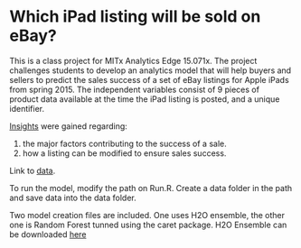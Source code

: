 # Which iPad listing will be sold on eBay?
This is a class project for MITx Analytics Edge 15.071x.  The project challenges students to develop an analytics model that will help buyers and sellers to predict the sales success of a set of eBay listings for Apple iPads from spring 2015.  The independent variables consist of 9 pieces of product data available at the time the iPad listing is posted, and a unique identifier. 

[Insights](https://github.com/kikimeow/Kaggle-eBay-iPad-Predictions/blob/master/Project%20Summary%20-%20eBay%20iPad%20Predictions.pdf) were gained regarding:
1. the major factors contributing to the success of a sale.
2. how a listing can be modified to ensure sales success.

Link to [data](https://inclass.kaggle.com/c/15-071x-the-analytics-edge-summer-2015).

To run the model, modify the path on Run.R.  Create a data folder in the path and save data into the data folder. 

Two model creation files are included.  One uses H2O ensemble, the other one is Random Forest tunned using the caret package. 
H2O Ensemble can be downloaded [here](https://github.com/h2oai/h2o-3/tree/master/h2o-r/ensemble)


